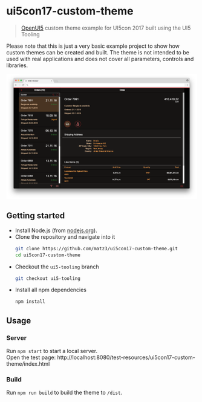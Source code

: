 # ui5con17-custom-theme
> [OpenUI5](https://github.com/SAP/openui5) custom theme example for UI5con 2017 built using the UI5 Tooling

Please note that this is just a very basic example project to show how custom themes can be created and built. The theme is not intended to be used with real applications and does not cover all parameters, controls and libraries.

![](screenshot.png)

## Getting started
* Install Node.js (from [nodejs.org](http://nodejs.org/)).
* Clone the repository and navigate into it
    ```sh
    git clone https://github.com/matz3/ui5con17-custom-theme.git
    cd ui5con17-custom-theme
    ```
* Checkout the `ui5-tooling` branch
    ```sh
    git checkout ui5-tooling
    ```
* Install all npm dependencies
    ```sh
    npm install
    ```

## Usage
### Server
Run `npm start` to start a local server.  
Open the test page: http://localhost:8080/test-resources/ui5con17-custom-theme/index.html

### Build
Run `npm run build` to build the theme to `/dist`.
